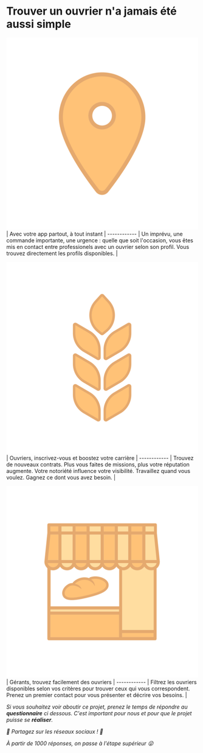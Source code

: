 # Trouver un ouvrier n'a jamais été aussi simple

![Image of location](./img/localise_icon.svg) |
Avec votre app partout, à tout instant |
------------ |
Un imprévu, une commande importante, une urgence : quelle que soit l'occasion, vous êtes mis en contact entre professionels avec un ouvrier selon son profil. Vous trouvez directement les profils disponibles. |

![Image of wheat](./img/wheat_icon.svg) |
Ouvriers, inscrivez-vous et boostez votre carrière |
------------ |
Trouvez de nouveaux contrats. Plus vous faites de missions, plus votre réputation augmente. Votre notoriété influence votre visibilité. Travaillez quand vous voulez. Gagnez ce dont vous avez besoin. |

![Image of shop](./img/shop_icon.svg) |
Gérants, trouvez facilement des ouvriers |
------------ |
Filtrez les ouvriers disponibles selon vos critères pour trouver ceux qui vous correspondent. Prenez un premier contact pour vous présenter et décrire vos besoins. |

_Si vous souhaitez voir aboutir ce projet, prenez le temps de répondre au **questionnaire** ci dessous. C'est important pour nous et pour que le projet puisse se **réaliser**._

_:mega: Partagez sur les réseaux sociaux ! :mega:_

_À partir de 1000 réponses, on passe à l'étape supérieur :stuck_out_tongue_winking_eye:_
